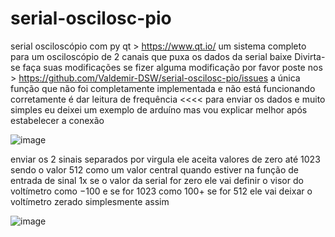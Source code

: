 # serial-oscilosc-pio
serial osciloscópio
com py qt > https://www.qt.io/
um sistema completo para um osciloscópio de 2 canais que puxa os dados da serial
baixe Divirta-se faça suas modificações se fizer alguma modificação por favor poste nos > https://github.com/Valdemir-DSW/serial-oscilosc-pio/issues
a única função que não foi completamente implementada e não está funcionando corretamente é dar leitura de frequência <<<<
para enviar os dados e muito simples eu deixei um exemplo de arduíno mas vou explicar melhor após estabelecer a conexão

![image](https://github.com/Valdemir-DSW/serial-oscilosc-pio/assets/134114016/6f56f38f-57c9-4999-a21e-ae1923b8218a)

enviar os 2 sinais separados por virgula ele aceita valores de zero até 1023 sendo o valor 512 como um valor central 
quando estiver na função de entrada de sinal 1x se o valor da serial for zero ele vai definir o visor do voltímetro como −100 e se for 1023 como 100+ se for 512 ele vai deixar o voltímetro zerado simplesmente assim

![image](https://github.com/Valdemir-DSW/serial-oscilosc-pio/assets/134114016/7c742875-a99c-40f6-b947-4162b5d471e3)
